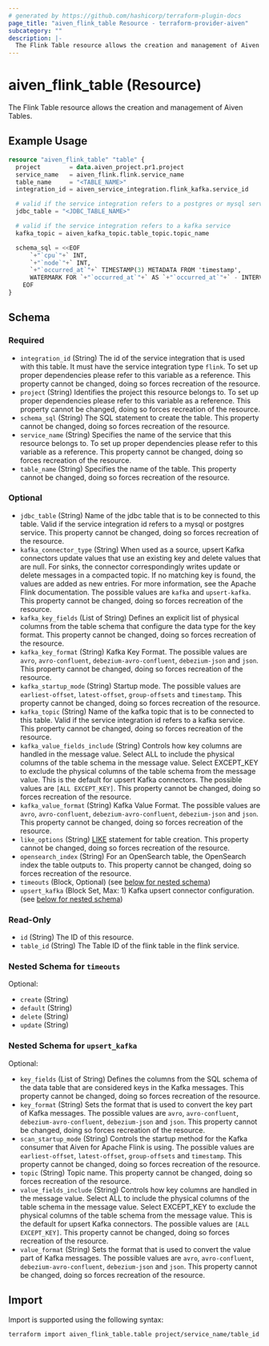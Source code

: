 ```yaml
---
# generated by https://github.com/hashicorp/terraform-plugin-docs
page_title: "aiven_flink_table Resource - terraform-provider-aiven"
subcategory: ""
description: |-
  The Flink Table resource allows the creation and management of Aiven Tables.
---
```


# aiven_flink_table (Resource)

The Flink Table resource allows the creation and management of Aiven Tables.

## Example Usage

```terraform
resource "aiven_flink_table" "table" {
  project        = data.aiven_project.pr1.project
  service_name   = aiven_flink.flink.service_name
  table_name     = "<TABLE_NAME>"
  integration_id = aiven_service_integration.flink_kafka.service_id

  # valid if the service integration refers to a postgres or mysql service
  jdbc_table = "<JDBC_TABLE_NAME>"

  # valid if the service integration refers to a kafka service
  kafka_topic = aiven_kafka_topic.table_topic.topic_name

  schema_sql = <<EOF
      `+"`cpu`"+` INT,
      `+"`node`"+` INT,
      `+"`occurred_at`"+` TIMESTAMP(3) METADATA FROM 'timestamp',
      WATERMARK FOR `+"`occurred_at`"+` AS `+"`occurred_at`"+` - INTERVAL '5' SECOND
    EOF
}
```

<!-- schema generated by tfplugindocs -->
## Schema

### Required

- `integration_id` (String) The id of the service integration that is used with this table. It must have the service integration type `flink`. To set up proper dependencies please refer to this variable as a reference. This property cannot be changed, doing so forces recreation of the resource.
- `project` (String) Identifies the project this resource belongs to. To set up proper dependencies please refer to this variable as a reference. This property cannot be changed, doing so forces recreation of the resource.
- `schema_sql` (String) The SQL statement to create the table. This property cannot be changed, doing so forces recreation of the resource.
- `service_name` (String) Specifies the name of the service that this resource belongs to. To set up proper dependencies please refer to this variable as a reference. This property cannot be changed, doing so forces recreation of the resource.
- `table_name` (String) Specifies the name of the table. This property cannot be changed, doing so forces recreation of the resource.

### Optional

- `jdbc_table` (String) Name of the jdbc table that is to be connected to this table. Valid if the service integration id refers to a mysql or postgres service. This property cannot be changed, doing so forces recreation of the resource.
- `kafka_connector_type` (String) When used as a source, upsert Kafka connectors update values that use an existing key and delete values that are null. For sinks, the connector correspondingly writes update or delete messages in a compacted topic. If no matching key is found, the values are added as new entries. For more information, see the Apache Flink documentation. The possible values are `kafka` and `upsert-kafka`. This property cannot be changed, doing so forces recreation of the resource.
- `kafka_key_fields` (List of String) Defines an explicit list of physical columns from the table schema that configure the data type for the key format. This property cannot be changed, doing so forces recreation of the resource.
- `kafka_key_format` (String) Kafka Key Format. The possible values are `avro`, `avro-confluent`, `debezium-avro-confluent`, `debezium-json` and `json`. This property cannot be changed, doing so forces recreation of the resource.
- `kafka_startup_mode` (String) Startup mode. The possible values are `earliest-offset`, `latest-offset`, `group-offsets` and `timestamp`. This property cannot be changed, doing so forces recreation of the resource.
- `kafka_topic` (String) Name of the kafka topic that is to be connected to this table. Valid if the service integration id refers to a kafka service. This property cannot be changed, doing so forces recreation of the resource.
- `kafka_value_fields_include` (String) Controls how key columns are handled in the message value. Select ALL to include the physical columns of the table schema in the message value. Select EXCEPT_KEY to exclude the physical columns of the table schema from the message value. This is the default for upsert Kafka connectors. The possible values are `[ALL EXCEPT_KEY]`. This property cannot be changed, doing so forces recreation of the resource.
- `kafka_value_format` (String) Kafka Value Format. The possible values are `avro`, `avro-confluent`, `debezium-avro-confluent`, `debezium-json` and `json`. This property cannot be changed, doing so forces recreation of the resource.
- `like_options` (String) [LIKE](https://nightlies.apache.org/flink/flink-docs-master/docs/dev/table/sql/create/#like) statement for table creation. This property cannot be changed, doing so forces recreation of the resource.
- `opensearch_index` (String) For an OpenSearch table, the OpenSearch index the table outputs to. This property cannot be changed, doing so forces recreation of the resource.
- `timeouts` (Block, Optional) (see [below for nested schema](#nestedblock--timeouts))
- `upsert_kafka` (Block Set, Max: 1) Kafka upsert connector configuration. (see [below for nested schema](#nestedblock--upsert_kafka))

### Read-Only

- `id` (String) The ID of this resource.
- `table_id` (String) The Table ID of the flink table in the flink service.

<a id="nestedblock--timeouts"></a>
### Nested Schema for `timeouts`

Optional:

- `create` (String)
- `default` (String)
- `delete` (String)
- `update` (String)


<a id="nestedblock--upsert_kafka"></a>
### Nested Schema for `upsert_kafka`

Optional:

- `key_fields` (List of String) Defines the columns from the SQL schema of the data table that are considered keys in the Kafka messages. This property cannot be changed, doing so forces recreation of the resource.
- `key_format` (String) Sets the format that is used to convert the key part of Kafka messages. The possible values are `avro`, `avro-confluent`, `debezium-avro-confluent`, `debezium-json` and `json`. This property cannot be changed, doing so forces recreation of the resource.
- `scan_startup_mode` (String) Controls the startup method for the Kafka consumer that Aiven for Apache Flink is using. The possible values are `earliest-offset`, `latest-offset`, `group-offsets` and `timestamp`. This property cannot be changed, doing so forces recreation of the resource.
- `topic` (String) Topic name. This property cannot be changed, doing so forces recreation of the resource.
- `value_fields_include` (String) Controls how key columns are handled in the message value. Select ALL to include the physical columns of the table schema in the message value. Select EXCEPT_KEY to exclude the physical columns of the table schema from the message value. This is the default for upsert Kafka connectors. The possible values are `[ALL EXCEPT_KEY]`. This property cannot be changed, doing so forces recreation of the resource.
- `value_format` (String) Sets the format that is used to convert the value part of Kafka messages. The possible values are `avro`, `avro-confluent`, `debezium-avro-confluent`, `debezium-json` and `json`. This property cannot be changed, doing so forces recreation of the resource.

## Import

Import is supported using the following syntax:

```shell
terraform import aiven_flink_table.table project/service_name/table_id
```
